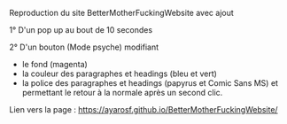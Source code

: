 
Reproduction du site BetterMotherFuckingWebsite avec ajout 

1° D'un pop up au bout de 10 secondes 

2° D'un bouton (Mode psyche) modifiant 
- le fond (magenta) 
- la couleur des paragraphes et headings (bleu et vert) 
- la police des paragraphes et headings (papyrus et Comic Sans MS)
et permettant le retour à la normale après un second clic. 



Lien vers la page : https://ayarosf.github.io/BetterMotherFuckingWebsite/